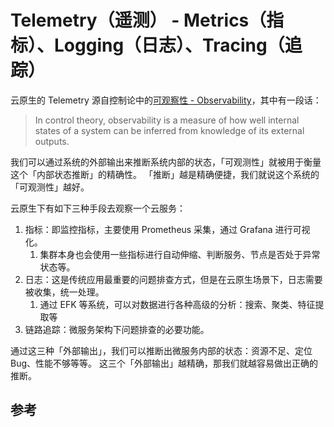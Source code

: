 # Telemetry（遥测） - Metrics（指标）、Logging（日志）、Tracing（追踪）

云原生的 Telemetry 源自控制论中的[可观察性 - Observability](https://en.wikipedia.org/wiki/Observability)，其中有一段话：

>In control theory, observability is a measure of how well internal states of a system can be inferred from knowledge of its external outputs.

我们可以通过系统的外部输出来推断系统内部的状态，「可观测性」就被用于衡量这个「内部状态推断」的精确性。
「推断」越是精确便捷，我们就说这个系统的「可观测性」越好。

云原生下有如下三种手段去观察一个云服务：

1. 指标：即监控指标，主要使用 Prometheus 采集，通过 Grafana 进行可视化。
   1. 集群本身也会使用一些指标进行自动伸缩、判断服务、节点是否处于异常状态等。
2. 日志：这是传统应用最重要的问题排查方式，但是在云原生场景下，日志需要被收集，统一处理。
   1. 通过 EFK 等系统，可以对数据进行各种高级的分析：搜索、聚类、特征提取等
3. 链路追踪：微服务架构下问题排查的必要功能。

通过这三种「外部输出」，我们可以推断出微服务内部的状态：资源不足、定位 Bug、性能不够等等。
这三个「外部输出」越精确，那我们就越容易做出正确的推断。


## 参考



